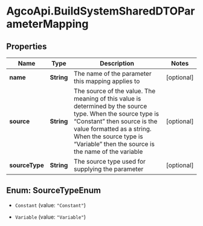 # AgcoApi.BuildSystemSharedDTOParameterMapping

## Properties

Name | Type | Description | Notes
------------ | ------------- | ------------- | -------------
**name** | **String** | The name of the parameter this mapping applies to | [optional] 
**source** | **String** | The source of the value.  The meaning of this value is determined by the source type.  When the source type is “Constant” then source is the value formatted as a string.  When the source type is “Variable” then the source is the name of the variable | [optional] 
**sourceType** | **String** | The source type used for supplying the parameter | [optional] 



## Enum: SourceTypeEnum


* `Constant` (value: `"Constant"`)

* `Variable` (value: `"Variable"`)




